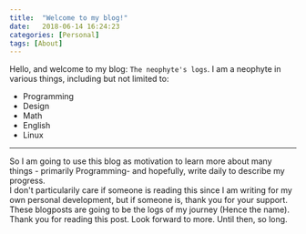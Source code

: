 ```yaml
---
title:  "Welcome to my blog!"
date:   2018-06-14 16:24:23
categories: [Personal]
tags: [About]
---
```

Hello, and welcome to my blog: `The neophyte's logs`. I am a neophyte in various things, including but not limited to:
* Programming
* Design
* Math
* English
* Linux
<hr/>
So I am going to use this blog as motivation to learn more about many things - primarily Programming- and hopefully, write daily to describe my progress. <br/>
I don't particularily care if someone is reading this since I am writing for my own personal development, but if someone is, thank you for your support. These blogposts are going to be the logs of my journey (Hence the name). <br/>
Thank you for reading this post. Look forward to more. Until then, so long.